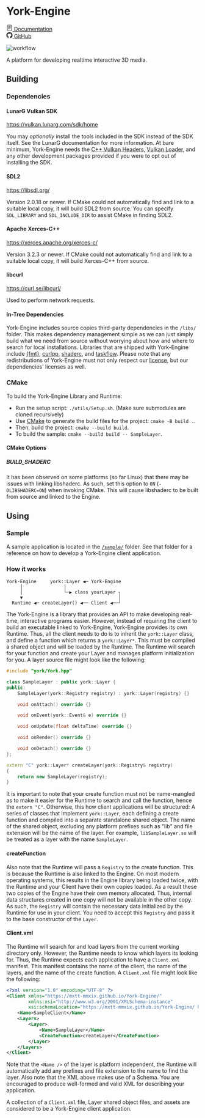 # York-Engine

<div>
<a href="https://mxtt-mmxix.github.io/York-Engine">
<svg xmlns="http://www.w3.org/2000/svg" width="16" height="16" fill="currentColor" class="bi bi-file-text" viewBox="0 0 16 16">
<path d="M5 4a.5.5 0 0 0 0 1h6a.5.5 0 0 0 0-1H5zm-.5 2.5A.5.5 0 0 1 5 6h6a.5.5 0 0 1 0 1H5a.5.5 0 0 1-.5-.5zM5 8a.5.5 0 0 0 0 1h6a.5.5 0 0 0 0-1H5zm0 2a.5.5 0 0 0 0 1h3a.5.5 0 0 0 0-1H5z"/>
<path d="M2 2a2 2 0 0 1 2-2h8a2 2 0 0 1 2 2v12a2 2 0 0 1-2 2H4a2 2 0 0 1-2-2V2zm10-1H4a1 1 0 0 0-1 1v12a1 1 0 0 0 1 1h8a1 1 0 0 0 1-1V2a1 1 0 0 0-1-1z"/>
</svg> Documentation</a>
</div>
<div>
<a href="https://github.com/mxtt-mmxix/York-Engine"><svg xmlns="http://www.w3.org/2000/svg" width="16" height="16" fill="currentColor" class="bi bi-github" viewBox="0 0 16 16">
  <path d="M8 0C3.58 0 0 3.58 0 8c0 3.54 2.29 6.53 5.47 7.59.4.07.55-.17.55-.38 0-.19-.01-.82-.01-1.49-2.01.37-2.53-.49-2.69-.94-.09-.23-.48-.94-.82-1.13-.28-.15-.68-.52-.01-.53.63-.01 1.08.58 1.23.82.72 1.21 1.87.87 2.33.66.07-.52.28-.87.51-1.07-1.78-.2-3.64-.89-3.64-3.95 0-.87.31-1.59.82-2.15-.08-.2-.36-1.02.08-2.12 0 0 .67-.21 2.2.82.64-.18 1.32-.27 2-.27.68 0 1.36.09 2 .27 1.53-1.04 2.2-.82 2.2-.82.44 1.1.16 1.92.08 2.12.51.56.82 1.27.82 2.15 0 3.07-1.87 3.75-3.65 3.95.29.25.54.73.54 1.48 0 1.07-.01 1.93-.01 2.2 0 .21.15.46.55.38A8.012 8.012 0 0 0 16 8c0-4.42-3.58-8-8-8z"/>
</svg> GitHub</a>
</div>

![workflow](https://github.com/mxtt-mmxix/York-Engine/actions/workflows/cmake.yml/badge.svg) 

A platform for developing realtime interactive 3D media.

## Building
### Dependencies
#### LunarG Vulkan SDK
https://vulkan.lunarg.com/sdk/home

You may *optionally* install the tools included in the SDK instead of the SDK itself. See the LunarG documentation for more information. At bare minimum, York-Engine needs the [C++ Vulkan Headers](https://github.com/khronosgroup/vulkan-hpp), [Vulkan Loader](https://github.com/KhronosGroup/Vulkan-Loader), and any other development packages provided if you were to opt out of installing the SDK.
#### SDL2
https://libsdl.org/ 

Version 2.0.18 or newer. If CMake could not automatically find and link to a suitable local copy, it will build SDL2 from source. You can specify `SDL_LIBRARY` and `SDL_INCLUDE_DIR` to assist CMake in finding SDL2.
#### Apache Xerces-C++
https://xerces.apache.org/xerces-c/

Version 3.2.3 or newer. If CMake could not automatically find and link to a suitable local copy, it will build Xerces-C++ from source.
#### libcurl
https://curl.se/libcurl/

Used to perform network requests.
#### In-Tree Dependencies
York-Engine includes source copies third-party dependencies in the `/libs/` folder. This makes dependency management simple as we can just simply build what we need from source without worrying about how and where to search for local installations. Libraries that are shipped with York-Engine include [{fmt}](https://fmt.dev/latest/index.html), [curlpp](https://www.curlpp.org/), [shaderc](https://github.com/google/shaderc), and [taskflow](https://taskflow.github.io/). Please note that any redistributions of York-Engine must not only respect our [license](https://github.com/mxtt-mmxix/York-Engine/blob/main/LICENSE), but our dependencies' licenses as well.

### CMake
To build the York-Engine Library and Runtime: 
- Run the setup script: `./utils/Setup.sh`. (Make sure submodules are cloned recursively)
- Use [CMake](https://cmake.org/) to generate the build files for the project: `cmake -B build .`. 
- Then, build the project: `cmake --build build`.
- To build the sample: `cmake --build build -- SampleLayer`.

#### CMake Options
##### BUILD_SHADERC
It has been observed on some platforms (so far Linux) that there may be issues with linking libshaderc. As such, set this option to `ON` (`-DLIBSHADERC=ON`) when invoking CMake. This will cause libshaderc to be built from source and linked to the Engine.

## Using
### Sample
A sample application is located in the [`/sample/`](https://github.com/mxtt-mmxix/York-Engine/tree/main/sample) folder. See that folder for a reference on how to develop a York-Engine client application.

### How it works
```
York-Engine     york::Layer ◀─ York-Engine
     │               │                     
     │               └─▶ class yourLayer ┐
     ▼                                   │
  Runtime ◀─ createLayer() ◀── Client ◀──┘
```
The York-Engine is a library that provides an API to make developing real-time, interactive programs easier. However, instead of requiring the client to build an executable linked to York-Engine, York-Engine provides its own Runtime. Thus, all the client needs to do is to inherit the `york::Layer` class, and define a function which returns a `york::Layer*`. This must be compiled a shared object and will be loaded by the Runtime. The Runtime will search for your function and create your Layer and manages platform initialization for you. A layer source file might look like the following:
```cpp
#include "york/York.hpp"

class SampleLayer : public york::Layer {
public:
    SampleLayer(york::Registry registry) : york::Layer(registry) {}

    void onAttach() override {}

    void onEvent(york::Event& e) override {}

    void onUpdate(float deltaTime) override {}

    void onRender() override {}

    void onDetach() override {}
};

extern "C" york::Layer* createLayer(york::Registry& registry)
{
    return new SampleLayer(registry);
}
```
It is important to note that your create function must not be name-mangled as to make it easier for the Runtime to search and call the function, hence the `extern "C"`. Otherwise, this how client applications will be structured: A series of classes that implement `york::Layer`, each defining a create function and compiled into a separate standalone shared object. The name of the shared object, excluding any platform prefixes such as "lib" and file extension will be the name of the layer. For example, `libSampleLayer.so` will be treated as a layer with the name `SampleLayer`. 
#### createFunction
Also note that the Runtime will pass a `Registry` to the create function. This is because the Runtime is also linked to the Engine. On most modern operating systems, this results in the Engine library being loaded twice, with the Runtime and your Client have their own copies loaded. As a result these two copies of the Engine have their own memory allocated. Thus, internal data structures created in one copy will not be available in the other copy. As such, the `Registry` will contain the necessary data initialized by the Runtime for use in your client. You need to accept this `Registry` and pass it to the base constructor of the `Layer`.   

#### Client.xml
The Runtime will search for and load layers from the current working directory only. However, the Runtime needs to know which layers its looking for. Thus, the Runtime expects each application to have a `Client.xml` manifest. This manifest contains the name of the client, the name of the layers, and the name of the create function. A `Client.xml` file might look like the following:
```xml
<?xml version="1.0" encoding="UTF-8" ?>
<Client xmlns="https://mxtt-mmxix.github.io/York-Engine/"
        xmlns:xsi="http://www.w3.org/2001/XMLSchema-instance"
        xsi:schemaLocation="https://mxtt-mmxix.github.io/York-Engine/ https://raw.githubusercontent.com/mxtt-mmxix/York-Engine/runtime-impl/Client.xsd">
    <Name>SampleClient</Name>
    <Layers>
        <Layer>
            <Name>SampleLayer</Name>
            <CreateFunction>createLayer</CreateFunction>
        </Layer>
    </Layers>
</Client>
```
Note that the `<Name />` of the layer is platform independent, the Runtime will automatically add any prefixes and file extension to the name to find the layer. Also note that the XML above makes use of a Schema. You are encouraged to produce well-formed and valid XML for describing your application.

A collection of a `Client.xml` file, Layer shared object files, and assets are considered to be a York-Engine client application.